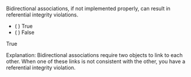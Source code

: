 <panel header="{{ icon_Q_A }} True or False?">
<question>

Bidirectional associations, if not implemented properly, can result in referential integrity violations.

- ( ) True
- ( ) False

<div slot="answer">

True

Explanation: Bidirectional associations require two objects to link to each other. When one of these links is not consistent with the other, you have a referential integrity violation.

</div>
</question>
</panel>
